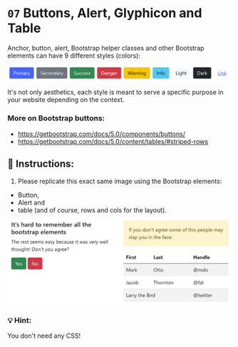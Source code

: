 # `07` Buttons, Alert, Glyphicon and Table

Anchor, button, alert, Bootstrap helper classes and other Bootstrap elements can have 9 different styles (colors):

![Example Image](../../.learn/assets/07-buttons-alert-and-table-img1.png?raw=true)


It's not only aesthetics, each style is meant to serve a specific purpose in your website depending on the context.

### More on Bootstrap buttons:

- https://getbootstrap.com/docs/5.0/components/buttons/
- https://getbootstrap.com/docs/5.0/content/tables/#striped-rows

## 📝 Instructions:

1. Please replicate this exact same image using the Bootstrap elements: 

- Button, 
- Alert and 
- table (and of course, rows and cols for the layout).

![Example Image](../../.learn/assets/07-buttons-alert-and-table-result.png?raw=true)

### :bulb: Hint:

You don't need any CSS!

